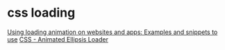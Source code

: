# css loading

[Using loading animation on websites and apps: Examples and snippets to use](https://wpamelia.com/loading-animation/)
[CSS - Animated Ellipsis Loader](https://codepen.io/nauerster/pen/KzENEN)
